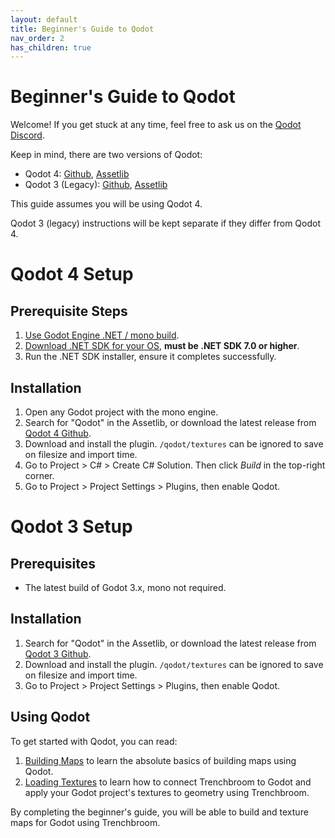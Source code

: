 ```yaml
---
layout: default
title: Beginner's Guide to Qodot
nav_order: 2
has_children: true
---
```


# Beginner's Guide to Qodot

Welcome! If you get stuck at any time, feel free to ask us on the [Qodot Discord](https://discord.gg/c72WBuG).

Keep in mind, there are two versions of Qodot:
- Qodot 4: [Github](https://github.com/QodotPlugin/qodot/), [Assetlib](https://godotengine.org/asset-library/asset/1631)
- Qodot 3 (Legacy): [Github](https://github.com/QodotPlugin/qodot-plugin/), [Assetlib](https://godotengine.org/asset-library/asset/446)

This guide assumes you will be using Qodot 4.

Qodot 3 (legacy) instructions will be kept separate if they differ from Qodot 4.

# Qodot 4 Setup

## Prerequisite Steps
1. [Use Godot Engine .NET / mono build](https://godotengine.org/download/).
2. [Download .NET SDK for your OS](https://dotnet.microsoft.com/en-us/download), **must be .NET SDK 7.0 or higher**.
3. Run the .NET SDK installer, ensure it completes successfully.

## Installation
1. Open any Godot project with the mono engine.
2. Search for "Qodot" in the Assetlib, or download the latest release from [Qodot 4 Github](https://github.com/QodotPlugin/qodot/).
3. Download and install the plugin. `/qodot/textures` can be ignored to save on filesize and import time.
4. Go to Project > C# > Create C# Solution. Then click *Build* in the top-right corner.
5. Go to Project > Project Settings > Plugins, then enable Qodot.

# Qodot 3 Setup

## Prerequisites
- The latest build of Godot 3.x, mono not required.

## Installation
1. Search for "Qodot" in the Assetlib, or download the latest release from [Qodot 3 Github](https://github.com/QodotPlugin/qodot-plugin/).
2. Download and install the plugin. `/qodot/textures` can be ignored to save on filesize and import time.
3. Go to Project > Project Settings > Plugins, then enable Qodot.

## Using Qodot

To get started with Qodot, you can read:

1. [Building Maps](building-maps.md) to learn the absolute basics of building maps using Qodot.
2. [Loading Textures](loading-textures.md) to learn how to connect Trenchbroom to Godot and apply your Godot project's textures to geometry using Trenchbroom.

By completing the beginner's guide, you will be able to build and texture maps for Godot using Trenchbroom.
